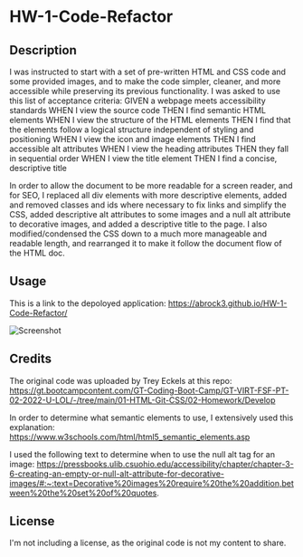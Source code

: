 # HW-1-Code-Refactor

## Description

I was instructed to start with a set of pre-written HTML and CSS code and some provided images, and to make the code simpler, cleaner, and more accessible while preserving its previous functionality. I was asked to use this list of acceptance criteria:
GIVEN a webpage meets accessibility standards
WHEN I view the source code
THEN I find semantic HTML elements
WHEN I view the structure of the HTML elements
THEN I find that the elements follow a logical structure independent of styling and positioning
WHEN I view the icon and image elements
THEN I find accessible alt attributes
WHEN I view the heading attributes
THEN they fall in sequential order
WHEN I view the title element
THEN I find a concise, descriptive title

In order to allow the document to be more readable for a screen reader, and for SEO, I replaced all div elements with more descriptive elements, added and removed classes and ids where necessary to fix links and simplify the CSS, added descriptive alt attributes to some images and a null alt attribute to decorative images, and added a descriptive title to the page. I also modified/condensed the CSS down to a much more manageable and readable length, and rearranged it to make it follow the document flow of the HTML doc.

## Usage

This is a link to the depoloyed application: https://abrock3.github.io/HW-1-Code-Refactor/

![Screenshot](./assets/images/screenshot.jpg?raw=true "Screenshot")

## Credits

The original code was uploaded by Trey Eckels at this repo: https://gt.bootcampcontent.com/GT-Coding-Boot-Camp/GT-VIRT-FSF-PT-02-2022-U-LOL/-/tree/main/01-HTML-Git-CSS/02-Homework/Develop

In order to determine what semantic elements to use, I extensively used this explanation: https://www.w3schools.com/html/html5_semantic_elements.asp

I used the following text to determine when to use the null alt tag for an image: https://pressbooks.ulib.csuohio.edu/accessibility/chapter/chapter-3-6-creating-an-empty-or-null-alt-attribute-for-decorative-images/#:~:text=Decorative%20images%20require%20the%20addition,between%20the%20set%20of%20quotes.

## License

I'm not including a license, as the original code is not my content to share.